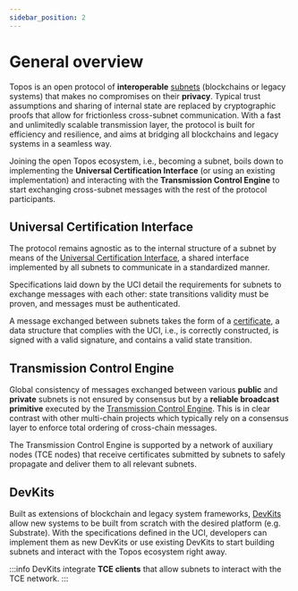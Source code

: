 ```yaml
---
sidebar_position: 2
---
```


# General overview

Topos is an open protocol of **interoperable** [subnets](/learn/subnets/overview) (blockchains or legacy systems) that makes no compromises on their **privacy**. Typical trust assumptions and sharing of internal state are replaced by cryptographic proofs that allow for frictionless cross-subnet communication. With a fast and unlimitedly scalable transmission layer, the protocol is built for efficiency and resilience, and aims at bridging all blockchains and legacy systems in a seamless way.

Joining the open Topos ecosystem, i.e., becoming a subnet, boils down to implementing the **Universal Certification Interface** (or using an existing implementation) and interacting with the **Transmission Control Engine** to start exchanging cross-subnet messages with the rest of the protocol participants.

## Universal Certification Interface

The protocol remains agnostic as to the internal structure of a subnet by means of the [Universal Certification Interface](/learn/uci/overview), a shared interface implemented by all subnets to communicate in a standardized manner.

Specifications laid down by the UCI detail the requirements for subnets to exchange messages with each other: state transitions validity must be proven, and messages must be authenticated.

A message exchanged between subnets takes the form of a [certificate](/learn/uci/overview#certificate), a data structure that complies with the UCI, i.e., is correctly constructed, is signed with a valid signature, and contains a valid state transition.

## Transmission Control Engine

Global consistency of messages exchanged between various **public** and **private** subnets is not ensured by consensus but by a **reliable broadcast primitive** executed by the [Transmission Control Engine](/learn/tce/overview). This is in clear contrast with other multi-chain projects which typically rely on a consensus layer to enforce total ordering of cross-chain messages.

The Transmission Control Engine is supported by a network of auxiliary nodes (TCE nodes) that receive certificates submitted by subnets to safely propagate and deliver them to all relevant subnets.

## DevKits

Built as extensions of blockchain and legacy system frameworks, [DevKits](/build/overview#devkits) allow new systems to be built from scratch with the desired platform (e.g. Substrate). With the specifications defined in the UCI, developers can implement them as new DevKits or use existing DevKits to start building subnets and interact with the Topos ecosystem right away.

:::info
DevKits integrate **TCE clients** that allow subnets to interact with the TCE network.
:::
